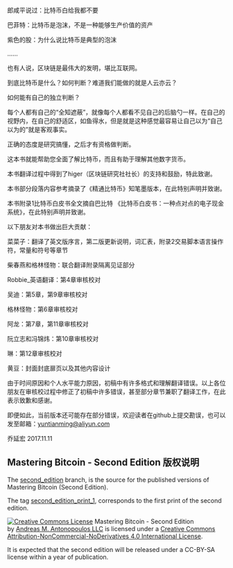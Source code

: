 郎咸平说过：比特币白给我都不要

巴菲特：比特币是泡沫，不是一种能够生产价值的资产

紫色的股：为什么说比特币是典型的泡沫

......

也有人说，区块链是最伟大的发明，堪比互联网。

到底比特币是什么？如何判断？难道我们能做的就是人云亦云？

如何能有自己的独立判断？

每个人都有自己的“全知遮蔽”，就像每个人都看不见自己的后脑勺一样。在自己的视野内，在自己的舒适区，如鱼得水，但是就是这种感觉最容易让自己以为“自己以为的”就是客观事实。

正确的态度是研究搞懂，之后才有资格做判断。

这本书就能帮助您全面了解比特币，而且有助于理解其他数字货币。

本书翻译过程中得到了higer（区块链研究社社长）的支持和鼓励，特此致谢。

本书部分段落内容参考摘录了《精通比特币》知笔墨版本，在此特别声明并致谢。

本书附录1比特币白皮书全文摘自巴比特 《比特币白皮书：一种点对点的电子现金系统》，在此特别声明并致谢。

以下朋友对本书做出巨大贡献：

菜菜子：翻译了英文版序言，第二版更新说明，词汇表，附录2交易脚本语言操作符，常量和符号等章节

柴春燕和格林怪物：联合翻译附录隔离见证部分

Robbie_英语翻译：第4章审核校对

吴迪：第5章，第9章审核校对

格林怪物：第6章审核校对

阿龙：第7章，第11章审核校对

阮立志和冯锦炜：第10章审核校对

琳：第12章审核校对

黄豆：封面封底扉页以及其他内容设计

由于时间原因和个人水平能力原因，初稿中有许多格式和理解翻译错误。以上各位朋友在审核校过程中修正了初稿中许多错误，甚至部分章节兼职了翻译工作，在此表示致歉和感谢。

即便如此，当前版本还可能存在部分错误，欢迎读者在github上提交勘误，也可以发至邮箱：yuntianming@aliyun.com

乔延宏 2017.11.11



## Mastering Bitcoin - Second Edition 版权说明

The [second_edition](https://github.com/bitcoinbook/bitcoinbook/tree/second_edition) branch, is the source for the published versions of Mastering Bitcoin (Second Edition).

The tag [second_edition_print_1](https://github.com/bitcoinbook/bitcoinbook/releases/tag/second_edition_print_1), corresponds to the first print of the second edition.

[![Creative Commons License](http://upload-images.jianshu.io/upload_images/1785959-177b27ea70947c7d?imageMogr2/auto-orient/strip%7CimageView2/2/w/1240)](http://creativecommons.org/licenses/by-nc-nd/4.0/) 
Mastering Bitcoin - Second Edition by [Andreas M. Antonopoulos LLC](https://antonopoulos.com/) is licensed under a [Creative Commons Attribution-NonCommercial-NoDerivatives 4.0 International License](http://creativecommons.org/licenses/by-nc-nd/4.0/).

It is expected that the second edition will be released under a CC-BY-SA license within a year of publication.
